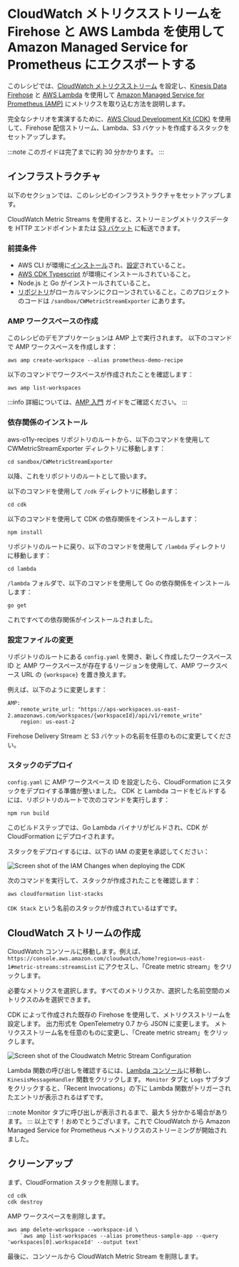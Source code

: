 # CloudWatch メトリクスストリームを Firehose と AWS Lambda を使用して Amazon Managed Service for Prometheus にエクスポートする

このレシピでは、[CloudWatch メトリクスストリーム](https://console.aws.amazon.com/cloudwatch/home#metric-streams:streamsList) を設定し、[Kinesis Data Firehose](https://aws.amazon.com/jp/kinesis/data-firehose/) と [AWS Lambda](https://aws.amazon.com/jp/lambda) を使用して [Amazon Managed Service for Prometheus (AMP)](https://aws.amazon.com/jp/prometheus/) にメトリクスを取り込む方法を説明します。

完全なシナリオを実演するために、[AWS Cloud Development Kit (CDK)](https://aws.amazon.com/jp/cdk/) を使用して、Firehose 配信ストリーム、Lambda、S3 バケットを作成するスタックをセットアップします。

:::note
    このガイドは完了までに約 30 分かかります。
:::



## インフラストラクチャ
以下のセクションでは、このレシピのインフラストラクチャをセットアップします。

CloudWatch Metric Streams を使用すると、ストリーミングメトリクスデータを HTTP エンドポイントまたは [S3 バケット](https://aws.amazon.com/jp/s3) に転送できます。



### 前提条件

* AWS CLI が環境に[インストール](https://docs.aws.amazon.com/ja_jp/cli/latest/userguide/cli-chap-install.html)され、[設定](https://docs.aws.amazon.com/ja_jp/cli/latest/userguide/cli-chap-configure.html)されていること。
* [AWS CDK Typescript](https://docs.aws.amazon.com/ja_jp/cdk/latest/guide/work-with-cdk-typescript.html) が環境にインストールされていること。
* Node.js と Go がインストールされていること。
* [リポジトリ](https://github.com/aws-observability/observability-best-practices/)がローカルマシンにクローンされていること。このプロジェクトのコードは `/sandbox/CWMetricStreamExporter` にあります。



### AMP ワークスペースの作成

このレシピのデモアプリケーションは AMP 上で実行されます。
以下のコマンドで AMP ワークスペースを作成します：

```
aws amp create-workspace --alias prometheus-demo-recipe
```

以下のコマンドでワークスペースが作成されたことを確認します：
```
aws amp list-workspaces
```

:::info
    詳細については、[AMP 入門](https://docs.aws.amazon.com/ja_jp/prometheus/latest/userguide/AMP-getting-started.html) ガイドをご確認ください。
:::



### 依存関係のインストール

aws-o11y-recipes リポジトリのルートから、以下のコマンドを使用して CWMetricStreamExporter ディレクトリに移動します：

```
cd sandbox/CWMetricStreamExporter
```

以降、これをリポジトリのルートとして扱います。

以下のコマンドを使用して `/cdk` ディレクトリに移動します：

```
cd cdk
```

以下のコマンドを使用して CDK の依存関係をインストールします：

```
npm install
```

リポジトリのルートに戻り、以下のコマンドを使用して `/lambda` ディレクトリに移動します：

```
cd lambda
```

`/lambda` フォルダで、以下のコマンドを使用して Go の依存関係をインストールします：

```
go get
```

これですべての依存関係がインストールされました。



### 設定ファイルの変更

リポジトリのルートにある `config.yaml` を開き、新しく作成したワークスペース ID と AMP ワークスペースが存在するリージョンを使用して、AMP ワークスペース URL の `{workspace}` を置き換えます。

例えば、以下のように変更します：

```
AMP:
    remote_write_url: "https://aps-workspaces.us-east-2.amazonaws.com/workspaces/{workspaceId}/api/v1/remote_write"
    region: us-east-2
```

Firehose Delivery Stream と S3 バケットの名前を任意のものに変更してください。



### スタックのデプロイ

`config.yaml` に AMP ワークスペース ID を設定したら、CloudFormation にスタックをデプロイする準備が整いました。
CDK と Lambda コードをビルドするには、リポジトリのルートで次のコマンドを実行します：

```
npm run build
```

このビルドステップでは、Go Lambda バイナリがビルドされ、CDK が CloudFormation にデプロイされます。

スタックをデプロイするには、以下の IAM の変更を承認してください：

![Screen shot of the IAM Changes when deploying the CDK](../images/cdk-amp-iam-changes.png)

次のコマンドを実行して、スタックが作成されたことを確認します：

```
aws cloudformation list-stacks
```

`CDK Stack` という名前のスタックが作成されているはずです。



## CloudWatch ストリームの作成

CloudWatch コンソールに移動します。例えば、
`https://console.aws.amazon.com/cloudwatch/home?region=us-east-1#metric-streams:streamsList` 
にアクセスし、「Create metric stream」をクリックします。

必要なメトリクスを選択します。すべてのメトリクスか、選択した名前空間のメトリクスのみを選択できます。

CDK によって作成された既存の Firehose を使用して、メトリクスストリームを設定します。
出力形式を OpenTelemetry 0.7 から JSON に変更します。
メトリクスストリーム名を任意のものに変更し、「Create metric stream」をクリックします。

![Screen shot of the Cloudwatch Metric Stream Configuration](../images/cloudwatch-metric-stream-configuration.png)

Lambda 関数の呼び出しを確認するには、[Lambda コンソール](https://console.aws.amazon.com/lambda/home)に移動し、`KinesisMessageHandler` 関数をクリックします。
`Monitor` タブと `Logs` サブタブをクリックすると、「Recent Invocations」の下に Lambda 関数がトリガーされたエントリが表示されるはずです。

:::note
    Monitor タブに呼び出しが表示されるまで、最大 5 分かかる場合があります。
:::
以上です！おめでとうございます。これで CloudWatch から Amazon Managed Service for Prometheus へメトリクスのストリーミングが開始されました。



## クリーンアップ

まず、CloudFormation スタックを削除します。

```
cd cdk
cdk destroy
```

AMP ワークスペースを削除します。

```
aws amp delete-workspace --workspace-id \
    `aws amp list-workspaces --alias prometheus-sample-app --query 'workspaces[0].workspaceId' --output text`
```

最後に、コンソールから CloudWatch Metric Stream を削除します。
